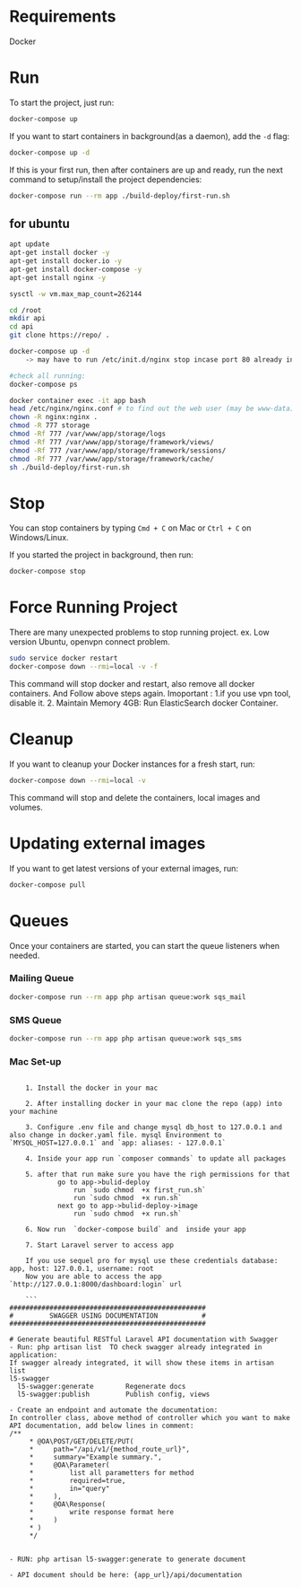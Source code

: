 # Requirements

Docker

# Run

To start the project, just run:

```bash
docker-compose up
```

If you want to start containers in background(as a daemon), add the `-d` flag:

```bash
docker-compose up -d
```

If this is your first run, then after containers are up and ready, run the next command to setup/install the project dependencies:

```bash
docker-compose run --rm app ./build-deploy/first-run.sh
```

## for ubuntu
```bash
apt update
apt-get install docker -y
apt-get install docker.io -y
apt-get install docker-compose -y
apt-get install nginx -y

sysctl -w vm.max_map_count=262144

cd /root
mkdir api
cd api
git clone https://repo/ .

docker-compose up -d
    -> may have to run /etc/init.d/nginx stop incase port 80 already in use

#check all running:
docker-compose ps

docker container exec -it app bash
head /etc/nginx/nginx.conf # to find out the web user (may be www-data)
chown -R nginx:nginx .
chmod -R 777 storage
chmod -Rf 777 /var/www/app/storage/logs
chmod -Rf 777 /var/www/app/storage/framework/views/
chmod -Rf 777 /var/www/app/storage/framework/sessions/
chmod -Rf 777 /var/www/app/storage/framework/cache/
sh ./build-deploy/first-run.sh
```

# Stop

You can stop containers by typing `Cmd + C` on Mac or `Ctrl + C` on Windows/Linux. 

If you started the project in background, then run:

```bash
docker-compose stop
```
# Force Running Project

There are many unexpected problems to stop running project. ex. Low version Ubuntu, openvpn connect problem.
```bash
sudo service docker restart
docker-compose down --rmi=local -v -f
```
This command will stop docker and restart, also remove all docker containers.
And Follow above steps again. Imoportant : 1.if you use vpn tool, disable it. 2. Maintain Memory 4GB: Run ElasticSearch docker Container. 

# Cleanup

If you want to cleanup your Docker instances for a fresh start, run:

```bash
docker-compose down --rmi=local -v
```

This command will stop and delete the containers, local images and volumes.

# Updating external images

If you want to get latest versions of your external images, run:

```bash
docker-compose pull
```

# Queues

Once your containers are started, you can start the queue listeners when needed.

### Mailing Queue

```bash
docker-compose run --rm app php artisan queue:work sqs_mail
```

### SMS Queue

```bash
docker-compose run --rm app php artisan queue:work sqs_sms
```
### Mac Set-up

```Docker Mac

    1. Install the docker in your mac

    2. After installing docker in your mac clone the repo (app) into your machine 

    3. Configure .env file and change mysql db_host to 127.0.0.1 and also change in docker.yaml file. mysql Environment to `MYSQL_HOST=127.0.0.1` and `app: aliases: - 127.0.0.1`

    4. Inside your app run `composer commands` to update all packages

    5. after that run make sure you have the righ permissions for that
            go to app->bulid-deploy 
                run `sudo chmod  +x first_run.sh`
                run `sudo chmod  +x run.sh`
            next go to app->bulid-deploy->image
                run `sudo chmod  +x run.sh`

    6. Now run  `docker-compose build` and  inside your app

    7. Start Laravel server to access app

    If you use sequel pro for mysql use these credentials database: app, host: 127.0.0.1, username: root
    Now you are able to access the app `http://127.0.0.1:8000/dashboard:login` url

    ```
#################################################
#         SWAGGER USING DOCUMENTATION           #
#################################################

# Generate beautiful RESTful Laravel API documentation with Swagger
- Run: php artisan list  TO check swagger already integrated in application:
If swagger already integrated, it will show these items in artisan list
l5-swagger
  l5-swagger:generate        Regenerate docs
  l5-swagger:publish         Publish config, views

- Create an endpoint and automate the documentation:
In controller class, above method of controller which you want to make API documentation, add below lines in comment:
/**
     * @OA\POST/GET/DELETE/PUT(
     *     path="/api/v1/{method_route_url}",
     *     summary="Example summary.",
     *     @OA\Parameter(
     *         list all parametters for method
     *         required=true,
     *         in="query"
     *     ),
     *     @OA\Response(
     *         write response format here
     *     )
     * )
     */


- RUN: php artisan l5-swagger:generate to generate document

- API document should be here: {app_url}/api/documentation